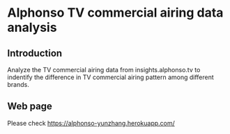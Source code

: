 # Alphonso TV commercial airing data analysis

## Introduction
Analyze the TV commercial airing data from insights.alphonso.tv to indentify the difference in TV commercial airing pattern among different brands.

## Web page 
Please check https://alphonso-yunzhang.herokuapp.com/